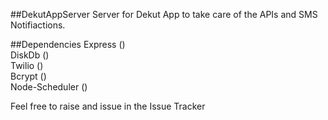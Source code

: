 ##DekutAppServer
Server for Dekut App to take care of the APIs and SMS Notifiactions.

##Dependencies
Express () <br>
DiskDb () <br>
Twilio () <br>
Bcrypt () <br>
Node-Scheduler () <br>

Feel free to raise and issue in the Issue Tracker





